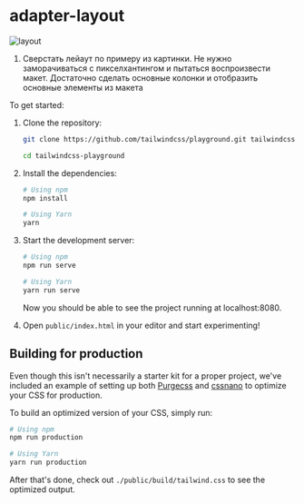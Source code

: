 # adapter-layout

![layout](https://user-images.githubusercontent.com/35951053/89719289-786ba680-d9cf-11ea-84e4-e13089ab4d01.gif)

1) Сверстать лейаут по примеру из картинки. Не нужно заморачиваться с пикселхантингом и пытаться воспроизвести макет. Достаточно сделать основные колонки и отобразить основные элементы из макета


To get started:

1. Clone the repository:

    ```bash
    git clone https://github.com/tailwindcss/playground.git tailwindcss-playground

    cd tailwindcss-playground
    ```

2. Install the dependencies:

    ```bash
    # Using npm
    npm install

    # Using Yarn
    yarn
    ```

3. Start the development server:

    ```bash
    # Using npm
    npm run serve

    # Using Yarn
    yarn run serve
    ```

    Now you should be able to see the project running at localhost:8080.

4. Open `public/index.html` in your editor and start experimenting!

## Building for production

Even though this isn't necessarily a starter kit for a proper project, we've included an example of setting up both [Purgecss](https://www.purgecss.com/) and [cssnano](https://cssnano.co/) to optimize your CSS for production.

To build an optimized version of your CSS, simply run:

```bash
# Using npm
npm run production

# Using Yarn
yarn run production
```

After that's done, check out `./public/build/tailwind.css` to see the optimized output.
